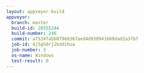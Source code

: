 ```yaml
---
layout: appveyor-build
appveyor:
  branch: master
  build-id: 28555244
  build-number: 246
  commit: a7534fabb07968367aed4d930941669dad2a3fb7
  job-id: 4j5gh0rj2bddihua
  job-number: 3
  os-name: Windows
  test-result: 0
---
```

